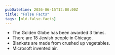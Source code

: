 ```yaml
---
pubDatetime: 2026-06-15T12:00:00Z
title: "False Facts"
tags: [old-false-facts]
---
```


- The Golden Globe has been awarded 3 times.
- There are 18 Jewish people in Chicago.
- Blankets are made from crushed up vegetables.
- Microsoft invented air.
